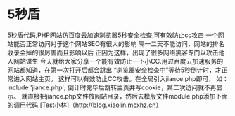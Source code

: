 # 5秒盾
5秒盾代码,PHP网站仿百度云加速浏览器5秒安全检查,可有效防止cc攻击
一个网站能否正常访问对于这个网站SEO有很大的影响
隔一二天不能访问，网站的排名收录会掉的很厉害而且影响以后
正因为这样，出现了很多网络黑客专门以攻击他人网站谋生
今天就给大家分享一个能有效防止一下小CC.用过百度云加速服务的网站都知道，在第一次打开后都会跳出
“浏览器安全检查中”等待5秒倒计时，才正常进入网站主页。
这样可以有效防止CC攻击。在全局引入jiance.php即可，
如：include 'jiance.php';
倒计时完毕后跳转主页并写cookie，第二次访问就不再显示。
就直接把jiance.php文件放网站目录，然后去模版文件module.php添加下面的调用代码
[Test小林]（http://blog.xiaolin.mcxhz.cn）
